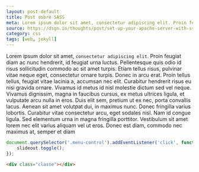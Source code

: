```yaml
---
layout: post-default
title: Post sobre SASS
meta: Lorem ipsum dolor sit amet, consectetur adipiscing elit. Proin feugiat diam ac nunc hendrerit, id feugiat urna luctus.
source: https://dsgn.io/thoughts/post/set-up-your-apache-server-with-ssl/
category: css
tags: [web, jekyll]
---
```



Lorem ipsum dolor sit amet, `consectetur adipiscing elit`. Proin feugiat diam ac nunc hendrerit, id feugiat urna luctus. Pellentesque quis odio id risus sollicitudin commodo ac sit amet turpis. Etiam tellus risus, pulvinar vitae neque eget, consectetur ornare turpis. Donec in arcu erat. Proin tellus tellus, feugiat vitae lacinia a, accumsan nec elit. Curabitur hendrerit risus eu nisi gravida ornare. Vivamus id metus id nisl molestie dictum sed vel neque. Vivamus dignissim, magna in faucibus cursus, ex metus ultrices ligula, et vulputate arcu nulla in eros. Duis elit sem, pretium ut ex nec, porta convallis lacus. Aenean sit amet volutpat dui, in maximus nunc. Donec fringilla varius lobortis. Curabitur vitae consectetur arcu, eget sodales nisl. Nam id congue ligula. Sed elementum urna in magna fringilla porttitor. Vestibulum sit amet lorem nec elit varius aliquam vel ut eros. Donec est diam, commodo nec maximus at, semper et diam

``` javascript
document.querySelector('.menu-control').addEventListener('click', function() {
	slideout.toggle();
});
```


``` html
<div class="classe"></div>
```